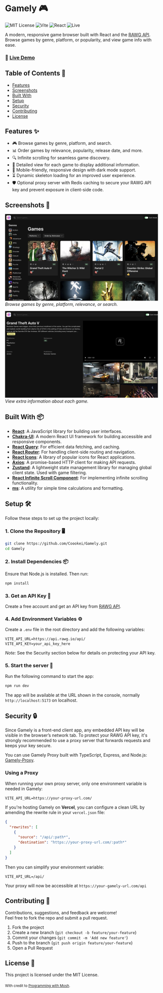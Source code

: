 # Gamely 🎮

![MIT License](https://img.shields.io/badge/license-MIT-green)
![Vite](https://img.shields.io/badge/built%20with-vite-blue)
![React](https://img.shields.io/badge/react-19.0.0-61DAFB?logo=react&logoColor=white)
![Live](https://img.shields.io/badge/demo-online-brightgreen)

A modern, responsive game browser built with React and the [RAWG API](https://rawg.io/apidocs). Browse games by genre, platform, or popularity, and view game info with ease.

### 🔗 [Live Demo](https://gamely.tomfox.tech)

## Table of Contents 📑

- [Features](#features-)
- [Screenshots](#screenshots-)
- [Built With](#built-with-)
- [Setup](#setup-%EF%B8%8F)
- [Security](#security-)
- [Contributing](#contributing-)
- [License](#license-)

## Features ✨

- 🎮 Browse games by genre, platform, and search.
- 📊 Order games by relevance, popularity, release date, and more.
- 🔍 Infinite scrolling for seamless game discovery.
- 📝 Detailed view for each game to display additional information.
- 📱 Mobile-friendly, responsive design with dark mode support.
- ⏳ Dynamic skeleton loading for an improved user experience.
- 🛡️ Optional proxy server with Redis caching to secure your RAWG API key and prevent exposure in client-side code.

## Screenshots 📸

![Home Page Screenshot](public/screenshots/homepage.png)
_Browse games by genre, platform, relevance, or search._

![Game Details Screenshot](public/screenshots/game-details.png)
_View extra information about each game._

## Built With 📦

- [**React**](https://reactjs.org/): A JavaScript library for building user interfaces.
- [**Chakra-UI**](https://chakra-ui.com/): A modern React UI framework for building accessible and responsive components.
- [**React Query**](https://tanstack.com/query/latest): For efficient data fetching, and caching.
- [**React Router**](https://reactrouter.com/): For handling client-side routing and navigation.
- [**React Icons**](https://react-icons.github.io/react-icons/): A library of popular icons for React applications.
- [**Axios**](https://axios-http.com/): A promise-based HTTP client for making API requests.
- [**Zustand**](https://zustand-demo.pmnd.rs/): A lightweight state management library for managing global client state. Used with game filtering.
- [**React Infinite Scroll Component**](https://github.com/ankeetmaini/react-infinite-scroll-component): For implementing infinite scrolling functionality.
- [**ms**](https://github.com/vercel/ms): A utility for simple time calculations and formatting.

## Setup 🛠️

Follow these steps to set up the project locally:

### 1. Clone the Repository 🖥️

```bash
git clone https://github.com/Coookei/Gamely.git
cd Gamely
```

### 2. Install Dependencies 📦

Ensure that Node.js is installed. Then run:

```bash
npm install
```

### 3. Get an API Key 🔑

Create a free account and get an API key from [RAWG API](https://rawg.io/apidocs).

### 4. Add Environment Variables ⚙️

Create a `.env` file in the root directory and add the following variables:

```env
VITE_API_URL=https://api.rawg.io/api/
VITE_API_KEY=your_api_key_here
```

_Note:_ See the Security section below for details on protecting your API key.

### 5. Start the server 🚀

Run the following command to start the app:

```bash
npm run dev
```

The app will be available at the URL shown in the console, normally `http://localhost:5173` on localhost.

## Security 🔒

Since Gamely is a front-end client app, any embedded API key will be visible in the browser’s network tab. To protect your RAWG API key, it's strongly recommended to use a proxy server that forwards requests and keeps your key secure.

You can use Gamely Proxy built with TypeScript, Express, and Node.js: [Gamely-Proxy](https://github.com/Coookei/Gamely-Proxy).

### Using a Proxy

When running your own proxy server, only one environment variable is needed in Gamely:

```env
VITE_API_URL=https://your-proxy-url.com/
```

If you're hosting Gamely on **Vercel**, you can configure a clean URL by amending the rewrite rule in your `vercel.json` file:

```json
{
  "rewrites": [
    {
      "source": "/api/:path*",
      "destination": "https://your-proxy-url.com/:path*"
    }
  ]
}
```

Then you can simplify your environment variable:

```env
VITE_API_URL=/api/
```

Your proxy will now be accessible at `https://your-gamely-url.com/api`

## Contributing 🤝

Contributions, suggestions, and feedback are welcome!  
Feel free to fork the repo and submit a pull request.

1. Fork the project
2. Create a new branch (`git checkout -b feature/your-feature`)
3. Commit your changes (`git commit -m 'Add new feature'`)
4. Push to the branch (`git push origin feature/your-feature`)
5. Open a Pull Request

## License 📜

This project is licensed under the MIT License.

<sub>With credit to <a href="https://www.youtube.com/c/programmingwithmosh">Programming with Mosh</a>.</sub>
